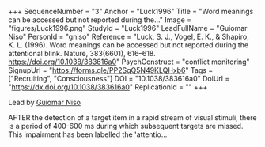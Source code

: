 +++
SequenceNumber = "3"
Anchor = "Luck1996"
Title = "Word meanings can be accessed but not reported during the..."
Image = "figures/Luck1996.png"
StudyId = "Luck1996"
LeadFullName = "Guiomar Niso"
PersonId = "gniso"
Reference = "Luck, S. J., Vogel, E. K., & Shapiro, K. L. (1996). Word meanings can be accessed but not reported during the attentional blink. Nature, 383(6601), 616–618. https://doi.org/10.1038/383616a0"
PsychConstruct = "conflict monitoring"
SignupUrl = "https://forms.gle/PP2SqQ5N49KLQHxb6"
Tags = ["Recruiting", "Consciousness"]
DOI = "10.1038/383616a0"
DoiUrl = "https://dx.doi.org/10.1038/383616a0"
ReplicationId = ""
+++

Lead by [Guiomar Niso](/people/#gniso)

AFTER the detection of a target item in a rapid stream of visual stimuli, there is a period of 400-600 ms during which subsequent targets are missed. This impairment has been labelled the 'attentio...